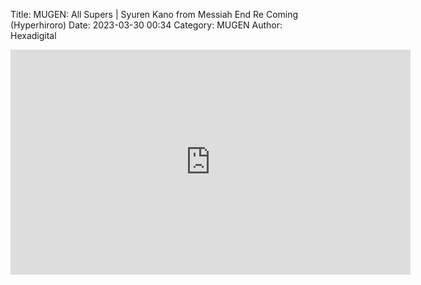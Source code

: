 Title: MUGEN: All Supers | Syuren Kano from Messiah End Re Coming (Hyperhiroro)
Date: 2023-03-30 00:34
Category: MUGEN
Author: Hexadigital

<center><iframe src="https://www.youtube.com/embed/3OCtMKSjkg0?feature=oembed" allow="accelerometer; autoplay; encrypted-media; gyroscope; picture-in-picture" width="640" height="360" frameborder="0"></iframe>

